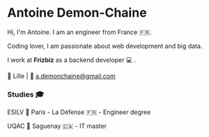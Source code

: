 # Antoine Demon-Chaine

Hi, I'm Antoine. I am an engineer from France :fr:.

Coding lover, I am passionate about web development and big data.

I work at **Frizbiz** as a backend developer :computer: . 


:round_pushpin:  Lille | :email:  a.demonchaine@gmail.com

### Studies :mortar_board: 

ESILV :round_pushpin: Paris - La Défense :fr: - Engineer degree

UQAC :round_pushpin: Saguenay :canada: - IT master
